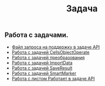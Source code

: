 ﻿---
title: Задача
second_title: Aspose.Cells Cloud Documen
type: docs
url: /ru/tasks/
aliases: [/working-with-tasks/]
keywords: REST API, task, spreadsheets, exce
description: "Cells.Облако API для Excel работает: работает с Excel с задачами."
weight: 100
kwords: Excel, Office Облако, REST API, электронная таблица, PDF, CSV, Json, Markdwon, задачи
---
## Работа с задачами.


- [Файл запроса на поддержку в задаче API](/cells/ru/support-request-file-in-task-api/)
- [Работа с задачей CellsObjectOperate](/cells/ru/working-with-cellsobjectoperate-task/)
- [Работа с задачей преобразования](/cells/ru/working-with-convert-task/)
- [Работа с задачей ImportData](/cells/ru/working-with-importdata-task/)
- [Работа с задачей SaveResult](/cells/ru/working-with-saveresult-task/)
- [Работа с задачей SmartMarker](/cells/ru/working-with-smartmarker-task/)
- [Работа с листом Работает в задаче API](/cells/ru/working-with-worksheetoperates-in-task-api/)
